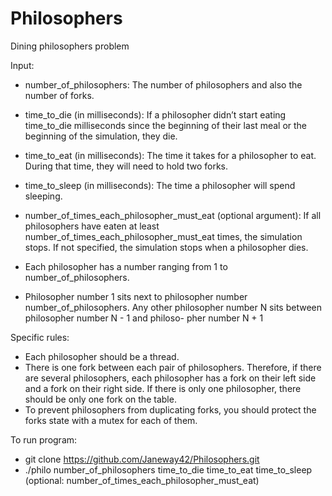 # Philosophers
Dining philosophers problem

Input: 
  - number_of_philosophers: The number of philosophers and also the number of forks.
  - time_to_die (in milliseconds): If a philosopher didn’t start eating time_to_die milliseconds since the beginning of their last meal or the beginning of the simulation, they die.
  - time_to_eat (in milliseconds): The time it takes for a philosopher to eat. During that time, they will need to hold two forks.
  - time_to_sleep (in milliseconds): The time a philosopher will spend sleeping.
  - number_of_times_each_philosopher_must_eat (optional argument): If all philosophers have eaten at least number_of_times_each_philosopher_must_eat times, the simulation stops. If not specified, the simulation stops when a
philosopher dies.

  - Each philosopher has a number ranging from 1 to number_of_philosophers.
  - Philosopher number 1 sits next to philosopher number number_of_philosophers. Any other philosopher number N sits between philosopher number N - 1 and philoso-
pher number N + 1

Specific rules: 
  - Each philosopher should be a thread.
  - There is one fork between each pair of philosophers. Therefore, if there are several philosophers, each philosopher has a fork on their left side and a fork on their right
side. If there is only one philosopher, there should be only one fork on the table.
  - To prevent philosophers from duplicating forks, you should protect the forks state with a mutex for each of them.

To run program: 
  - git clone https://github.com/Janeway42/Philosophers.git
  - ./philo number_of_philosophers time_to_die time_to_eat time_to_sleep (optional: number_of_times_each_philosopher_must_eat)
